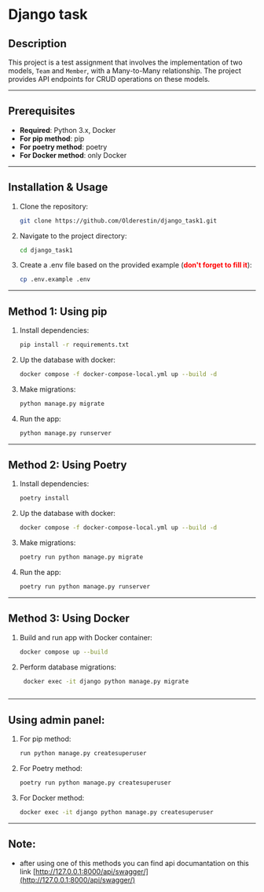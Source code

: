 # Django task

## Description

This project is a test assignment that involves the implementation of two models, `Team` and `Member`, with a Many-to-Many relationship. The project provides API endpoints for CRUD operations on these models.
___

## Prerequisites

- **Required**: Python 3.x, Docker
- **For pip method**: pip
- **For poetry method**: poetry
- **For Docker method**: only Docker
___
## Installation & Usage

1. Clone the repository:
   ```bash
   git clone https://github.com/Olderestin/django_task1.git

2. Navigate to the project directory:
   ```bash
   cd django_task1

3. Create a .env file based on the provided example (<font color='red'>**don't forget to fill it**</font>):
   ```bash
   cp .env.example .env

___

## Method 1: Using pip

1. Install dependencies:
    ```bash
    pip install -r requirements.txt

2. Up the database with docker:
   ```bash
   docker compose -f docker-compose-local.yml up --build -d

3. Make migrations:
    ```bash
    python manage.py migrate

4.  Run the app:
    ```bash
    python manage.py runserver

___

## Method 2: Using Poetry

1. Install dependencies:
    ```bash
    poetry install

2. Up the database with docker:
   ```bash
   docker compose -f docker-compose-local.yml up --build -d

3. Make migrations:
    ```bash
    poetry run python manage.py migrate

4.  Run the app:
    ```bash
    poetry run python manage.py runserver

___

## Method 3: Using Docker

1. Build and run app with Docker container:
   ```bash
   docker compose up --build

2. Perform database migrations:
   ```bash
    docker exec -it django python manage.py migrate



___
## Using admin panel:

1. For pip method:
   ```bash
   run python manage.py createsuperuser

2. For Poetry method:
   ```bash
   poetry run python manage.py createsuperuser

3. For Docker method:
   ```bash
   docker exec -it django python manage.py createsuperuser

___
## Note:

- after using one of this methods you can find api documantation on this link [http://127.0.0.1:8000/api/swagger/](http://127.0.0.1:8000/api/swagger/)